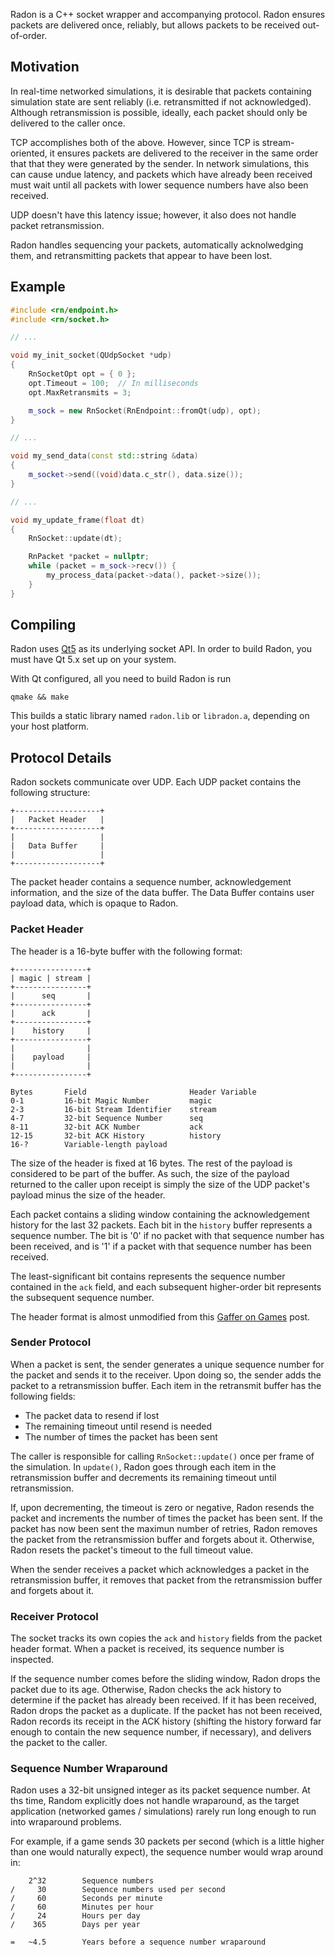 
Radon is a C++ socket wrapper and accompanying protocol.
Radon ensures packets are delivered once, reliably, but allows packets to
be received out-of-order.

## Motivation

In real-time networked simulations, it is desirable that packets
containing simulation state are sent reliably (i.e. retransmitted if not
acknowledged).
Although retransmission is possible, ideally, each packet should only be
delivered to the caller once.

TCP accomplishes both of the above.
However, since TCP is stream-oriented, it ensures packets are delivered
to the receiver in the same order that that they were generated by the
sender.
In network simulations, this can cause undue latency, and packets which
have already been received must wait until all packets with lower sequence
numbers have also been received.

UDP doesn't have this latency issue; however, it also does not handle
packet retransmission.

Radon handles sequencing your packets, automatically acknolwedging them,
and retransmitting packets that appear to have been lost.

## Example

```cpp
#include <rn/endpoint.h>
#include <rn/socket.h>

// ...

void my_init_socket(QUdpSocket *udp)
{
    RnSocketOpt opt = { 0 };
    opt.Timeout = 100;  // In milliseconds
    opt.MaxRetransmits = 3;

    m_sock = new RnSocket(RnEndpoint::fromQt(udp), opt);
}

// ...

void my_send_data(const std::string &data)
{
    m_socket->send((void)data.c_str(), data.size());
}

// ...

void my_update_frame(float dt)
{
    RnSocket::update(dt);

    RnPacket *packet = nullptr;
    while (packet = m_sock->recv()) {
        my_process_data(packet->data(), packet->size());
    }
}
```

## Compiling

Radon uses [Qt5](http://qt.io) as its underlying socket API.
In order to build Radon, you must have Qt 5.x set up on your system.

With Qt configured, all you need to build Radon is run

    qmake && make

This builds a static library named `radon.lib` or `libradon.a`,
depending on your host platform.

## Protocol Details

Radon sockets communicate over UDP.
Each UDP packet contains the following structure:

    +-------------------+
    |   Packet Header   |
    +-------------------+
    |                   |
    |   Data Buffer     |
    |                   |
    +-------------------+

The packet header contains a sequence number, acknowledgement information,
and the size of the data buffer.
The Data Buffer contains user payload data, which is opaque to Radon.

### Packet Header

The header is a 16-byte buffer with the following format:

    +----------------+
    | magic | stream |
    +----------------+
    |      seq       |
    +----------------+
    |      ack       |
    +----------------+
    |    history     |
    +----------------+
    |                |
    |    payload     |
    |                |
    +----------------+

    Bytes       Field                       Header Variable
    0-1         16-bit Magic Number         magic
    2-3         16-bit Stream Identifier    stream
    4-7         32-bit Sequence Number      seq
    8-11        32-bit ACK Number           ack
    12-15       32-bit ACK History          history
    16-?        Variable-length payload

The size of the header is fixed at 16 bytes.
The rest of the payload is considered to be part of the buffer.
As such, the size of the payload returned to the caller upon receipt
is simply the size of the UDP packet's payload minus the size of the header.

Each packet contains a sliding window containing the acknowledgement
history for the last 32 packets. 
Each bit in the `history` buffer represents a sequence number.
The bit is '0' if no packet with that sequence number has been received,
and is '1' if a packet with that sequence number has been received.

The least-significant bit contains represents the sequence number
contained in the `ack` field, and each subsequent higher-order bit
represents the subsequent sequence number.

The header format is almost unmodified from this
[Gaffer on Games](http://gafferongames.com/networking-for-game-programmers/reliability-and-flow-control/)
post.

### Sender Protocol

When a packet is sent, the sender generates a unique sequence number for
the packet and sends it to the receiver.
Upon doing so, the sender adds the packet to a retransmission buffer.
Each item in the retransmit buffer has the following fields:

* The packet data to resend if lost
* The remaining timeout until resend is needed
* The number of times the packet has been sent

The caller is responsible for calling `RnSocket::update()` once per
frame of the simulation.
In `update()`, Radon goes through each item in the retransmission buffer
and decrements its remaining timeout until retransmission.

If, upon decrementing, the timeout is zero or negative, Radon resends the
packet and increments the number of times the packet has been sent.
If the packet has now been sent the maximun number of retries, Radon
removes the packet from the retransmission buffer and forgets about it.
Otherwise, Radon resets the packet's timeout to the full timeout value.

When the sender receives a packet which acknowledges a packet in the
retransmission buffer, it removes that packet from the retransmission
buffer and forgets about it.

### Receiver Protocol

The socket tracks its own copies the `ack` and `history` fields from the
packet header format.
When a packet is received, its sequence number is inspected.

If the sequence number comes before the sliding window, Radon drops the
packet due to its age.
Otherwise, Radon checks the ack history to determine if the packet has
already been received.
If it has been received, Radon drops the packet as a duplicate.
If the packet has not been received, Radon records its receipt in the
ACK history (shifting the history forward far enough to contain the
new sequence number, if necessary), and delivers the packet to the caller.

### Sequence Number Wraparound

Radon uses a 32-bit unsigned integer as its packet sequence number.
At ths time, Random explicitly does not handle wraparound, as the target
application (networked games / simulations) rarely run long enough to
run into wraparound problems.

For example, if a game sends 30 packets per second (which is a little
higher than one would naturally expect), the sequence number would wrap
around in:

        2^32        Sequence numbers
    /     30        Sequence numbers used per second
    /     60        Seconds per minute
    /     60        Minutes per hour
    /     24        Hours per day
    /    365        Days per year

    =   ~4.5        Years before a sequence number wraparound

